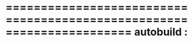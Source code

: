 ======================================================================
autobuild : 
======================================================================
